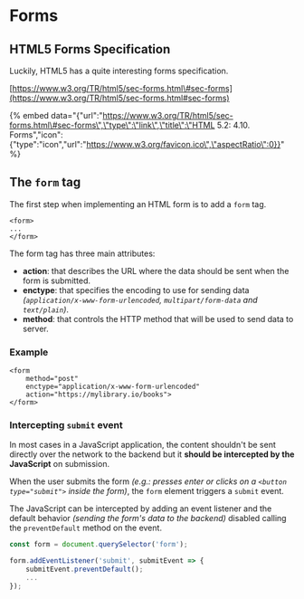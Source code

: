 # Forms

## HTML5 Forms Specification

Luckily, HTML5 has a quite interesting forms specification.

[https://www.w3.org/TR/html5/sec-forms.html\#sec-forms](https://www.w3.org/TR/html5/sec-forms.html#sec-forms)

{% embed data="{\"url\":\"https://www.w3.org/TR/html5/sec-forms.html\#sec-forms\",\"type\":\"link\",\"title\":\"HTML 5.2: 4.10. Forms\",\"icon\":{\"type\":\"icon\",\"url\":\"https://www.w3.org/favicon.ico\",\"aspectRatio\":0}}" %}

## The `form` tag

The first step when implementing an HTML form is to add a `form` tag.

```markup
<form>
...
</form>
```

The form tag has three main attributes:

* **action**: that describes the URL where the data should be sent when the form is submitted.
* **enctype**: that specifies the encoding to use for sending data _\(`application/x-www-form-urlencoded`, `multipart/form-data` and `text/plain`\)_. 
* **method**: that controls the HTTP method that will be used to send data to server.

### Example

```markup
<form
    method="post"
    enctype="application/x-www-form-urlencoded"
    action="https://mylibrary.io/books">
</form>
```

### Intercepting `submit` event

In most cases in a JavaScript application, the content shouldn't be sent directly over the network to the backend but it **should be intercepted by the JavaScript** on submission.

When the user submits the form _\(e.g.: presses enter or clicks on a `<button type="submit">` inside the form\)_, the `form` element triggers a `submit` event.

The JavaScript can be intercepted by adding an event listener and the default behavior _\(sending the form's data to the backend\)_ disabled calling the `preventDefault` method on the event.

```javascript
const form = document.querySelector('form');

form.addEventListener('submit', submitEvent => {
    submitEvent.preventDefault();
    ...
});
```




